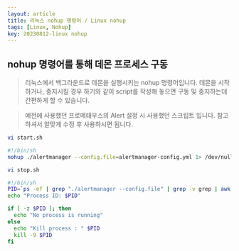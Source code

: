 ```yaml
---
layout: article
title: 리눅스 nohup 명령어 / Linux nohup
tags: [Linux, Nohup]
key: 20230812-linux nohup
---
```


## nohup 명령어를 통해 데몬 프로세스 구동

> 리눅스에서 백그라운드로 데몬을 실행시키는 nohup 명령어입니다.
> 데몬을 시작하거나, 중지시킬 경우 하기와 같이 script를 작성해 놓으면
> 구동 및 중지하는데 간편하게 할 수 있습니다.

> 예전에 사용했던 프로메태우스의 Alert 설정 시 사용했던 스크립트 입니다.
> 참고하셔서 알맞게 수정 후 사용하시면 됩니다.
 
```bash
vi start.sh

#!/bin/sh
nohup ./alertmanager --config.file=alertmanager-config.yml 1> /dev/null 2>&1 &
```

```bash
vi stop.sh

#!/bin/sh
PID=`ps -ef | grep "./alertmanager --config.file" | grep -v grep | awk '{print $2}'`
echo "Process ID: $PID"

if [ -z $PID ]; then
  echo "No process is running"
else
  echo "Kill process : " $PID
  kill -9 $PID
fi
```